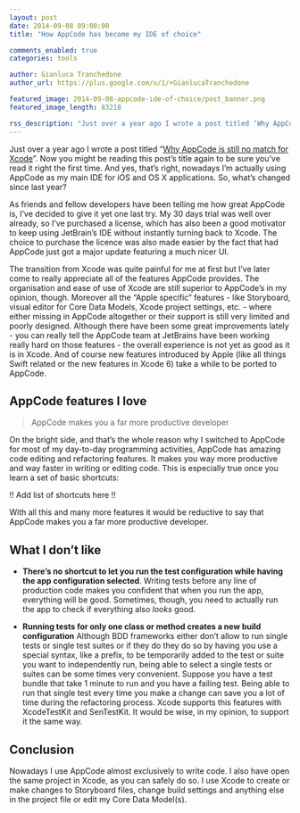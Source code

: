 ```yaml
---
layout: post
date: 2014-09-08 09:00:00
title: "How AppCode has become my IDE of choice"

comments_enabled: true
categories: tools

author: Gianluca Tranchedone
author_url: https://plus.google.com/u/1/+GianlucaTranchedone

featured_image: 2014-09-08-appcode-ide-of-choice/post_banner.png
featured_image_length: 83218

rss_description: "Just over a year ago I wrote a post titled ‘Why AppCode is still no match for Xcode’. Now you might be reading this post’s title again to be sure you’ve read it right the first time. And yes, that’s right, nowadays I’m actually using AppCode as my main IDE for iOS and OS X applications. So, what’s changed since last year?"
---
```


Just over a year ago I wrote a post titled “[Why AppCode is still no match for Xcode](/blog/2013-08-05-xcode-vs-appcode)”. Now you might be reading this post’s title again to be sure you’ve read it right the first time. And yes, that’s right, nowadays I’m actually using AppCode as my main IDE for iOS and OS X applications. So, what’s changed since last year?

As friends and fellow developers have been telling me how great AppCode is, I’ve decided to give it yet one last try. My 30 days trial was well over already, so I’ve purchased a license, which has also been a good motivator to keep using JetBrain’s IDE without instantly turning back to Xcode. The choice to purchase the licence was also made easier by the fact that had AppCode just got a major update featuring a much nicer UI.

The transition from Xcode was quite painful for me at first but I’ve later come to really appreciate all of the features AppCode provides. The organisation and ease of use of Xcode are still superior to AppCode’s in my opinion, though. Moreover all the “Apple specific” features - like Storyboard, visual editor for Core Data Models, Xcode project settings, etc. - where either missing in AppCode altogether or their support is still very limited and poorly designed. Although there have been some great improvements lately - you can really tell the AppCode team at JetBrains have been working really hard on those features - the overall experience is not yet as good as it is in Xcode. And of course new features introduced by Apple (like all things Swift related or the new features in Xcode 6) take a while to be ported to AppCode.

## AppCode features I love



>AppCode makes you a far more productive developer

On the bright side, and that’s the whole reason why I switched to AppCode for most of my day-to-day programming activities, AppCode has amazing code editing and refactoring features. It makes you way more productive and way faster in writing or editing code. This is especially true once you learn a set of basic shortcuts:

!! Add list of shortcuts here !!

With all this and many more features it would be reductive to say that AppCode makes you a far more productive developer.

## What I don’t like

- **There’s no shortcut to let you run the test configuration while having the app configuration selected**.
Writing tests before any line of production code makes you confident that when you run the app, everything will be good. Sometimes, though, you need to actually run the app to check if everything also *looks* good.

- **Running tests for only one class or method creates a new build configuration**
Although BDD frameworks either don’t allow to run single tests or single test suites or if they do they do so by having you use  a special syntax, like a prefix, to be temporarily added to the test or suite you want to independently run, being able to select a single tests or suites can be some times very convenient. Suppose you have a test bundle that take 1 minute to run and you have a failing test. Being able to run that single test every time you make a change can save you a lot of time during the refactoring process. Xcode supports this features with XcodeTestKit and SenTestKit. It would be wise, in my opinion, to support it the same way.

## Conclusion

Nowadays I use AppCode almost exclusively to write code. I also have open the same project in Xcode, as you can safely do so. I use Xcode to create or make changes to Storyboard files, change build settings and anything else in the project file or edit my Core Data Model(s).